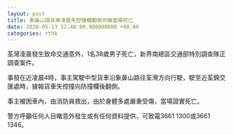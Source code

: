 ```yaml
---
layout: post
title: 象鼻山路貨車凌晨失控撞欄翻側司機當場死亡
date: 2020-05-13 12:48:00.000000000 +08:00
categories: rthk
---
```


荃灣凌晨發生致命交通意外，1名38歲男子死亡，新界南總區交通部特別調查隊正調查案件。

事發在近凌晨4時，事主駕駛中型貨車沿象鼻山路往荃灣方向行駛，駛至近荃錦交匯處時，據報貨車失控撞向防撞欄後翻側。

事主被困車內，由消防員救出，由於身體多處嚴重受傷，當場證實死亡。

警方呼籲任何人目睹意外發生或有任何資料提供，可致電3661 1300或3661 1346。
